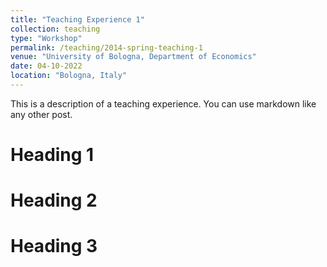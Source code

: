 ```yaml
---
title: "Teaching Experience 1"
collection: teaching
type: "Workshop"
permalink: /teaching/2014-spring-teaching-1
venue: "University of Bologna, Department of Economics"
date: 04-10-2022
location: "Bologna, Italy"
---
```


This is a description of a teaching experience. You can use markdown like any other post.

Heading 1
======

Heading 2
======

Heading 3
======
